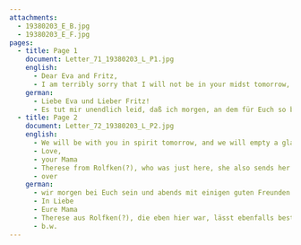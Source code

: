 ```yaml
---
attachments:
  - 19380203_E_B.jpg
  - 19380203_E_F.jpg
pages:
  - title: Page 1
    document: Letter_71_19380203_L_P1.jpg
    english:
      - Dear Eva and Fritz,
      - I am terribly sorry that I will not be in your midst tomorrow, on this important day for you, to congratulate you in person on your wedding, but, as you know, it is impossible because of my health. I would not even be able to put into words what moves my heart so deeply. From the bottom of my maternal heart, I pray to the Lord [lit. “He who controls destiny”], that He may bless your union with everything that gives life meaning, and that He may protect you in all of your endeavors. I am also confident that God, who has always stood by us thus far, will not leave you and us, even in hard times, and that He will bless you with many good and happy days. ??? -
    german:
      - Liebe Eva und Lieber Fritz!
      - Es tut mir unendlich leid, daß ich morgen, an dem für Euch so bedeutungsvollen Tage, nicht in Eurer Mitte sein kann, um Euch meine Glückwünsche zu Eurer Vermählung mündlich aussprechen zu können, aber das ist ja wegen meines Gesundheitszustands nicht möglich. Zwar könnte ich dort, was mir aufs Tiefste das Herz bewegt, auch dann nicht in Worte kleiden. Es ist das inbrünstigste Gebet meines Mutterherzens zu dem Lenker der Geschicke, dass er Euren Bund mit allem, was das Leben wert macht, segnen und Euch in allen Euren Unternehmungen gnädig beschützen möge. Ich habe auch die feste Zuversicht, dass Gott, der uns bis jetzt immer beigestanden, Euch und uns auch in schweren Zeiten nicht verlassen und Euch noch viele gute und frohe Tage bescheren wird. ??? – Im Geiste werden
  - title: Page 2
    document: Letter_72_19380203_L_P2.jpg
    english:
      - We will be with you in spirit tomorrow, and we will empty a glass with some good friends, toasting to your health. I also ask you to relate our congratulations to your dear parents and siblings. For you, dear Eva, Fritz, and Suse, much love and kisses
      - Love,
      - your Mama
      - Therese from Rolfken(?), who was just here, she also sends her congratulations and love. She also has her civil wedding next week.
      - over
    german:
      - wir morgen bei Euch sein und abends mit einigen guten Freunden ein Glas auf Euer Wohl leeren. Ich bitte Euch auch Euren l. Eltern und Geschwistern meine herzlichsten Glückwünsche zu übermitteln. für Euch, liebe Eva, Fritz und Suse herzlichen Gruß und Kuß
      - In Liebe
      - Eure Mama
      - Therese aus Rolfken(?), die eben hier war, lässt ebenfalls bestens gratulieren und grüßen. Sie hat nächste Woche auch Ziviltrauung.
      - b.w.
---
```

  